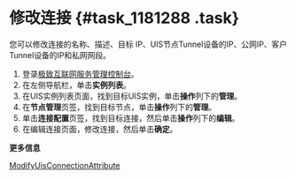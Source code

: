 # 修改连接 {#task_1181288 .task}

您可以修改连接的名称、描述、目标 IP、UIS节点Tunnel设备的IP、公网IP、客户Tunnel设备的IP和私网网段。

1.  登录[极致互联网服务管理控制台](https://pre-uis.console.aliyun.com)。
2.  在左侧导航栏，单击**实例列表**。
3.  在UIS实例列表页面，找到目标UIS实例，单击**操作**列下的**管理**。
4.  在**节点管理**页签，找到目标节点，单击**操作**列下的**管理**。
5.  单击**连接配置**页签，找到目标连接，然后单击**操作**列下的**编辑**。
6.  在编辑连接页面，修改连接，然后单击**确定**。

**更多信息**  


[ModifyUisConnectionAttribute](../../../../cn.zh-CN/API参考/隧道连接/ModifyUisConnectionAttribute.md#)

